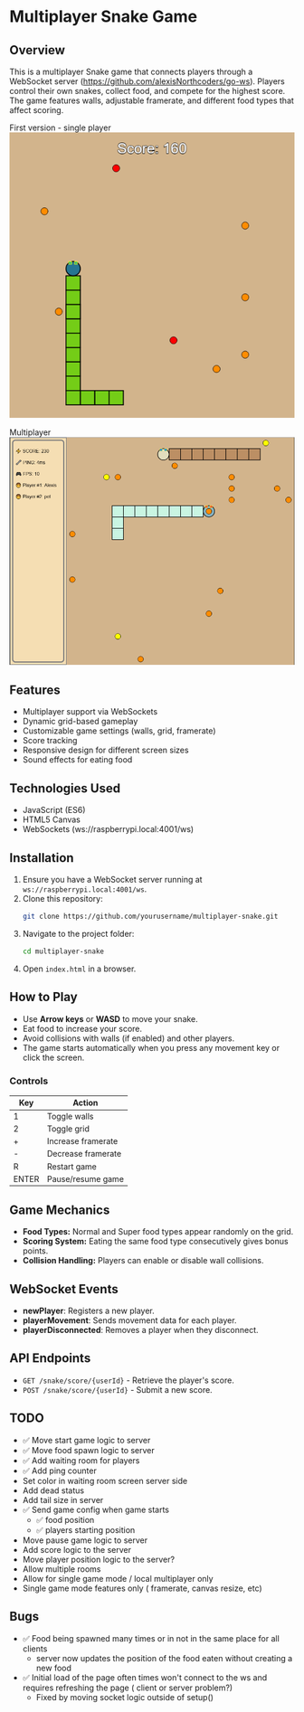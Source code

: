 # Multiplayer Snake Game

## Overview
This is a multiplayer Snake game that connects players through a WebSocket server (https://github.com/alexisNorthcoders/go-ws). Players control their own snakes, collect food, and compete for the highest score. The game features walls, adjustable framerate, and different food types that affect scoring.

First version - single player
![alt text](image.png)

Multiplayer
![alt text](multiplayer.png)

## Features
- Multiplayer support via WebSockets
- Dynamic grid-based gameplay
- Customizable game settings (walls, grid, framerate)
- Score tracking
- Responsive design for different screen sizes
- Sound effects for eating food

## Technologies Used
- JavaScript (ES6)
- HTML5 Canvas
- WebSockets (ws://raspberrypi.local:4001/ws)

## Installation
1. Ensure you have a WebSocket server running at `ws://raspberrypi.local:4001/ws`.
2. Clone this repository:
   ```sh
   git clone https://github.com/yourusername/multiplayer-snake.git
   ```
3. Navigate to the project folder:
   ```sh
   cd multiplayer-snake
   ```
4. Open `index.html` in a browser.

## How to Play
- Use **Arrow keys** or **WASD** to move your snake.
- Eat food to increase your score.
- Avoid collisions with walls (if enabled) and other players.
- The game starts automatically when you press any movement key or click the screen.

### Controls
| Key | Action |
|-----|--------|
| 1 | Toggle walls |
| 2 | Toggle grid |
| + | Increase framerate |
| - | Decrease framerate |
| R | Restart game |
| ENTER | Pause/resume game |

## Game Mechanics
- **Food Types:** Normal and Super food types appear randomly on the grid.
- **Scoring System:** Eating the same food type consecutively gives bonus points.
- **Collision Handling:** Players can enable or disable wall collisions.

## WebSocket Events
- **newPlayer**: Registers a new player.
- **playerMovement**: Sends movement data for each player.
- **playerDisconnected**: Removes a player when they disconnect.

## API Endpoints
- `GET /snake/score/{userId}` - Retrieve the player's score.
- `POST /snake/score/{userId}` - Submit a new score.

## TODO
- ✅ Move start game logic to server  
- ✅ Move food spawn logic to server
- ✅ Add waiting room for players
- ✅ Add ping counter
- Set color in waiting room screen server side
- Add dead status
- Add tail size in server
- ✅ Send game config when game starts 
   - ✅ food position
   - ✅ players starting position
- Move pause game logic to server
- Add score logic to the server
- Move player position logic to the server?
- Allow multiple rooms
- Allow for single game mode / local multiplayer only
- Single game mode features only ( framerate, canvas resize, etc)

## Bugs
- ✅ Food being spawned many times or in not in the same place for all clients 
   - server now updates the position of the food eaten without creating a new food
- ✅ Initial load of the page often times won't connect to the ws and requires refreshing the page ( client or server problem?)
   - Fixed by moving socket logic outside of setup()  